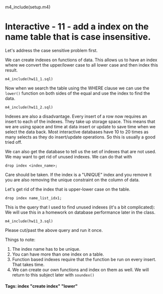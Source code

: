 
m4_include(setup.m4)

# Interactive - 11 - add a index on the name table that is case insensitive.

Let's address the case sensitive problem first.

We can create indexes on functions of data.  This allows us to have
an index where we convert the upper/lower case to all lower case
and then index this result.

```
m4_include(hw11_1.sql)
```

Now when we search the table using the WHERE clause we can use the `lower()` function on
both sides of the equal and use the index to find the data.

```
m4_include(hw11_2.sql)
```

Indexes are also a disadvantage.  Every insert of a row now requires an insert
to each of the indexes.  They take up storage space.   This means that we are
using space and time at data insert or update to save time when we select the
data back.  Most interactive databases have 10 to 20 times as many selects
as they do insert/update operations.   So this is usually a good tried off.

We can also get the database to tell us the set of indexes that are not
used.  We may want to get rid of unused indexes.  We can do that with

```
drop index <index_name>;
```

Care should be taken.  If the index is a "UNIQUE" index and you remove it
you are also removing the unique constraint on the column of data.

Let's get rid of the index that is upper-lower case on the table.

```
drop index name_list_idx1;
```

This is the query that I used to find unused indexes (it's a bit complicated):
We will use this in a homework on database performance later in the class.

```
m4_include(hw11_3.sql)
```

Please cut/past the above query and run it once.


Things to note:

1. The index name has to be unique.
2. You can have more than one index on a table.
3. Function based indexes require that the function be run on every insert.  That takes time.
4. We can create our own functions and index on them as well.   We will return to this subject later with `soundex()`

#### Tags: index "create index" "lower"

